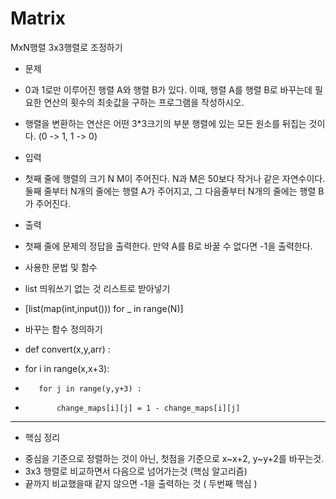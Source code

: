 # Matrix
MxN행렬 3x3행렬로 조정하기
- 문제
- 0과 1로만 이루어진 행렬 A와 행렬 B가 있다. 이때, 행렬 A를 행렬 B로 바꾸는데 필요한 연산의 횟수의 최솟값을 구하는 프로그램을 작성하시오.

- 행렬을 변환하는 연산은 어떤 3*3크기의 부분 행렬에 있는 모든 원소를 뒤집는 것이다. (0 -> 1, 1 -> 0)

- 입력
- 첫째 줄에 행렬의 크기 N M이 주어진다. N과 M은 50보다 작거나 같은 자연수이다. 둘째 줄부터 N개의 줄에는 행렬 A가 주어지고, 그 다음줄부터 N개의 줄에는 행렬 B가 주어진다.

- 출력
- 첫째 줄에 문제의 정답을 출력한다. 만약 A를 B로 바꿀 수 없다면 -1을 출력한다.

* 사용한 문법 및 함수

- list 띄워쓰기 없는 것 리스트로 받아넣기
- [list(map(int,input())) for _ in range(N)]

- 바꾸는 함수 정의하기
- def convert(x,y,arr) :
-    for i in range(x,x+3):
-        for j in range(y,y+3) :
-            change_maps[i][j] = 1 - change_maps[i][j]

--------------------------------------------
* 핵심 정리
- 중심을 기준으로 정렬하는 것이 아닌, 첫점을 기준으로 x~x+2, y~y+2를 바꾸는것.
- 3x3 행렬로 비교하면서 다음으로 넘어가는것 (핵심 알고리즘)
- 끝까지 비교했을때 같지 않으면 -1을 출력하는 것 ( 두번째 핵심 )
